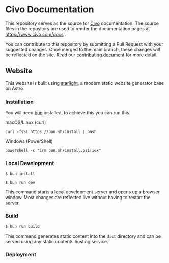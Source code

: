 # Civo Documentation

This repository serves as the source for [Civo](https://www.civo.com) documentation. The source files in the repository are used to render the documentation pages at https://www.civo.com/docs .

You can contribute to this repository by submitting a Pull Request with your suggested changes. Once merged to the main branch, these changes will be reflected on the site. Read our [contributing document](CONTRIBUTING.md) for more detail.

## Website

This website is built using [starlight](https://starlight.astro.build/), a modern static website generator base on Astro

### Installation

You will need [bun](https://bun.sh/) installed, to achieve this you can run this.

macOS/Linux (curl)
```console
curl -fsSL https://bun.sh/install | bash
```

Windows (PowerShell)
```console
powershell -c "irm bun.sh/install.ps1|iex"
```
### Local Development

```console
$ bun install
```

```console
$ bun run dev
```

This command starts a local development server and opens up a browser window. Most changes are reflected live without having to restart the server.

### Build

```console
$ bun run build
```

This command generates static content into the `dist` directory and can be served using any static contents hosting service.

### Deployment



